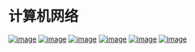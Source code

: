 # 计算机网络
[![image](https://github.com/user-attachments/assets/24ff7224-1768-4904-ba21-01e1ca4b8cc1)](https://github.com/HDZ12/-408-/blob/main/%E8%AE%A1%E7%AE%97%E6%9C%BA%E7%BD%91%E7%BB%9C/%E7%AC%94%E8%AE%B0/%E8%AE%A1%E7%AE%97%E6%9C%BA%E7%BD%91%E7%BB%9C%E4%BD%93%E7%B3%BB%E7%BB%93%E6%9E%84.md)
[![image](https://github.com/user-attachments/assets/e0081023-6885-433e-b8ac-ea935c2baf99)](https://github.com/HDZ12/-408-/blob/main/%E8%AE%A1%E7%AE%97%E6%9C%BA%E7%BD%91%E7%BB%9C/%E7%AC%94%E8%AE%B0/%E7%89%A9%E7%90%86%E5%B1%82.mdhttps://github.com/HDZ12/-408-/blob/main/%E8%AE%A1%E7%AE%97%E6%9C%BA%E7%BD%91%E7%BB%9C/%E7%AC%94%E8%AE%B0/%E7%89%A9%E7%90%86%E5%B1%82.md)
[![image](https://github.com/user-attachments/assets/c1a2c99a-26d0-4720-9ad9-7b22d19495d4)](https://github.com/HDZ12/-408-/blob/main/%E8%AE%A1%E7%AE%97%E6%9C%BA%E7%BD%91%E7%BB%9C/%E7%AC%94%E8%AE%B0/%E6%95%B0%E6%8D%AE%E9%93%BE%E8%B7%AF%E5%B1%82.md)
[![image](https://github.com/user-attachments/assets/d99e68c5-d8bd-427a-9066-7cb550a579a9)](https://github.com/HDZ12/-408-/blob/main/%E8%AE%A1%E7%AE%97%E6%9C%BA%E7%BD%91%E7%BB%9C/%E7%AC%94%E8%AE%B0/%E7%BD%91%E7%BB%9C%E5%B1%82.md)
[![image](https://github.com/user-attachments/assets/ec686065-155f-48e2-afaa-a82747e5d517)](https://github.com/HDZ12/-408-/blob/main/%E8%AE%A1%E7%AE%97%E6%9C%BA%E7%BD%91%E7%BB%9C/%E7%AC%94%E8%AE%B0/%E4%BC%A0%E8%BE%93%E5%B1%82.md)
[![image](https://github.com/user-attachments/assets/b2df0608-a33e-43f8-825f-81838868cb19)](https://github.com/HDZ12/-408-/blob/main/%E8%AE%A1%E7%AE%97%E6%9C%BA%E7%BD%91%E7%BB%9C/%E7%AC%94%E8%AE%B0/%E5%BA%94%E7%94%A8%E5%B1%82.md)






